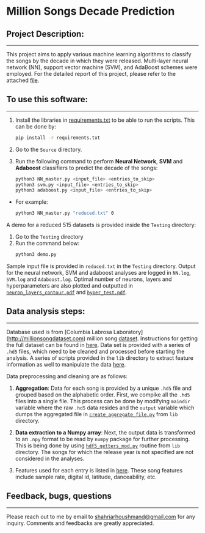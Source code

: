 # Million Songs Decade Prediction

## Project Description:
------------------------------------
This project aims to apply various machine learning algorithms to classify the songs by the decade in which they were released. Multi-layer neural network (NN), support vector machine (SVM), and AdaBoost schemes were employed. For the detailed report of this project, please refer to the attached [file](report/report.pdf). 

## To use this software:
------------------------------------
1. Install the libraries in [requirements.txt](requirements.txt) to be able to run the scripts. This can be done by: 
    ```bash
    pip install -r requirements.txt 
    ```  
2. Go to the `Source` directory.
3. Run the following command to perform **Neural Network**, **SVM** and **Adaboost** classifiers to predict the decade of the songs:

    ```bash
	python3 NN_master.py <input_file> <entries_to_skip> 
    python3 svm.py <input_file> <entries_to_skip> 
    python3 adaboost.py <input_file> <entries_to_skip> 
    ```  

* For example:

    ```bash
	python3 NN_master.py "reduced.txt" 0
    ```  

A demo for a reduced 515 datasets is provided inside the `Testing` directory: 

1. Go to the `Testing` directory
2. Run the command below:
    ```bash
	python3 demo.py
    ```  

Sample input file is provided in `reduced.txt` in the `Testing` directory. Output for the neural network, SVM and adaboost analyses are logged in `NN.log`, `SVM.log` and `Adaboost.log`. Optimal number of neurons, layers and hyperparameters are also plotted and outputted in [`neuron_layers_contour.pdf`](test/neuron_layers_contour.pdf) and [`hyper_test.pdf`](test/hyper_test.pdf). 

## Data analysis steps:
------------------------------------
Database used is from [Columbia Labrosa Laboratory] (http://millionsongdataset.com) million song [dataset](https://archive.ics.uci.edu/ml/datasets/yearpredictionmsd). Instructions for getting the full dataset can be found in [here](https://labrosa.ee.columbia.edu/millionsong/pages/getting-dataset). Data set is provided with a series of `.hd5` files, which need to be cleaned and processed before starting the analysis. A series of scripts provided in the `lib` directory to extract feature information as well to manipulate the data [here](lib/). 

Data preprocessing and cleaning are as follows: 
1. **Aggregation**: Data for each song is provided by a unique `.hd5` file and grouped based on the alphabetic order. First, we compike all the `.hd5` files into a single file.  This process can be done by modifying `maindir` variable where the raw `.hd5` data resides and the `output` variable which dumps the aggregated file in [`create_aggregate_file.py`](lib/hd5_aggregation/create_aggregate_file.py) from `lib` directory. 

2. **Data extraction to a Numpy array**: Next, the output data is transformed to an `.npy` format to be read by `numpy` package for further processing. This is being done by using [`hdf5_getters_mod.py`](lib/hd5_aggregation/hdf5_getters_mod.py) routine from `lib` directory. The songs for which the release year is not specified are not considered in the analyses.

3. Features used for each entry is listed in [here](features.md). These song features include sample rate, digital id, latitude, danceability, etc. 


## Feedback, bugs, questions 
-------------------------------
Please reach out to me by email to shahriarhoushmand@gmail.com for any inquiry. Comments and feedbacks are greatly appreciated. 
